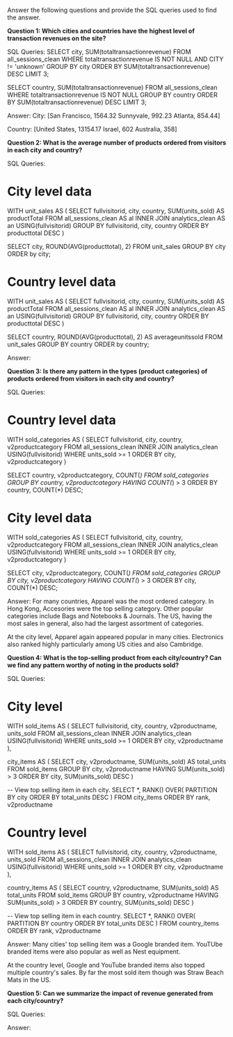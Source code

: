 Answer the following questions and provide the SQL queries used to find the answer.

    
**Question 1: Which cities and countries have the highest level of transaction revenues on the site?**


SQL Queries:
SELECT city,
		SUM(totaltransactionrevenue)
FROM all_sessions_clean
WHERE totaltransactionrevenue IS NOT NULL AND 
CITY != 'unknown'
GROUP BY city
ORDER BY SUM(totaltransactionrevenue) DESC
LIMIT 3;

SELECT country,
		SUM(totaltransactionrevenue)
FROM all_sessions_clean
WHERE totaltransactionrevenue IS NOT NULL
GROUP BY country
ORDER BY SUM(totaltransactionrevenue) DESC
LIMIT 3;


Answer:
City:
[San Francisco, 1564.32
 Sunnyvale,     992.23
 Atlanta,       854.44]

Country:
[United States, 13154.17
Israel,         602
Australia,      358]



**Question 2: What is the average number of products ordered from visitors in each city and country?**


SQL Queries:
# City level data
WITH unit_sales AS (
	SELECT	fullvisitorid,
			city,
			country,
			SUM(units_sold) AS productTotal
	FROM all_sessions_clean AS al
	INNER JOIN analytics_clean AS an USING(fullvisitorid)
	GROUP BY fullvisitorid, city, country
	ORDER BY producttotal DESC
)

SELECT city, ROUND(AVG(producttotal), 2)
FROM unit_sales
GROUP BY city
ORDER by city;

# Country level data
WITH unit_sales AS (
	SELECT	fullvisitorid,
			city,
			country,
			SUM(units_sold) AS productTotal
	FROM all_sessions_clean AS al
	INNER JOIN analytics_clean AS an USING(fullvisitorid)
	GROUP BY fullvisitorid, city, country
	ORDER BY producttotal DESC
)

SELECT country, ROUND(AVG(producttotal), 2) AS averageunitssold
FROM unit_sales
GROUP BY country
ORDER by country;


Answer:





**Question 3: Is there any pattern in the types (product categories) of products ordered from visitors in each city and country?**


SQL Queries:
# Country level data
WITH sold_categories AS (
	SELECT 	fullvisitorid,
			city,
			country,
			v2productcategory
	FROM all_sessions_clean
	INNER JOIN analytics_clean USING(fullvisitorid)
	WHERE units_sold >= 1
	ORDER BY city, v2productcategory
	)

SELECT 	country,
		v2productcategory,
		COUNT(*)
FROM sold_categories
GROUP BY country, v2productcategory
HAVING COUNT(*) > 3
ORDER BY country, COUNT(*) DESC;

# City level data
WITH sold_categories AS (
	SELECT 	fullvisitorid,
			city,
			country,
			v2productcategory
	FROM all_sessions_clean
	INNER JOIN analytics_clean USING(fullvisitorid)
	WHERE units_sold >= 1
	ORDER BY city, v2productcategory
	)

SELECT 	city,
		v2productcategory,
		COUNT(*)
FROM sold_categories
GROUP BY city, v2productcategory
HAVING COUNT(*) > 3
ORDER BY city, COUNT(*) DESC;

Answer:
For many countries, Apparel was the most ordered category. In Hong Kong, Accesories were the top selling category. Other popular categories include Bags and Notebooks & Journals. The US, having the most sales in general, also had the largest assortment of categories.

At the city level, Apparel again appeared popular in many cities. Electronics also ranked highly particularly among US cities and also Cambridge.




**Question 4: What is the top-selling product from each city/country? Can we find any pattern worthy of noting in the products sold?**


SQL Queries:
# City level
WITH sold_items AS (
	SELECT 	fullvisitorid,
			city,
			country,
			v2productname,
			units_sold
	FROM all_sessions_clean
	INNER JOIN analytics_clean USING(fullvisitorid)
	WHERE units_sold >= 1
	ORDER BY city, v2productname
	),

city_items AS (
	SELECT 	city,
			v2productname,
			SUM(units_sold) AS total_units
	FROM sold_items
	GROUP BY city, v2productname
	HAVING SUM(units_sold) > 3
	ORDER BY city, SUM(units_sold) DESC
	)
	
-- View top selling item in each city.
SELECT *, RANK() OVER(
	PARTITION BY city
	ORDER BY total_units DESC
)
FROM city_items
ORDER BY rank, v2productname

# Country level
WITH sold_items AS (
	SELECT 	fullvisitorid,
			city,
			country,
			v2productname,
			units_sold
	FROM all_sessions_clean
	INNER JOIN analytics_clean USING(fullvisitorid)
	WHERE units_sold >= 1
	ORDER BY city, v2productname
	),

country_items AS (
	SELECT 	country,
			v2productname,
			SUM(units_sold) AS total_units
	FROM sold_items
	GROUP BY country, v2productname
	HAVING SUM(units_sold) > 3
	ORDER BY country, SUM(units_sold) DESC
	)
	
-- View top selling item in each country.
SELECT *, RANK() OVER(
	PARTITION BY country
	ORDER BY total_units DESC
)
FROM country_items
ORDER BY rank, v2productname

Answer:
Many cities' top selling item was a Google branded item. YouTUbe branded items were also popular as well as Nest equipment.

At the country level, Google and YouTube branded items also topped multiple country's sales. By far the most sold item though was Straw Beach Mats in the US.




**Question 5: Can we summarize the impact of revenue generated from each city/country?**

SQL Queries:



Answer:








